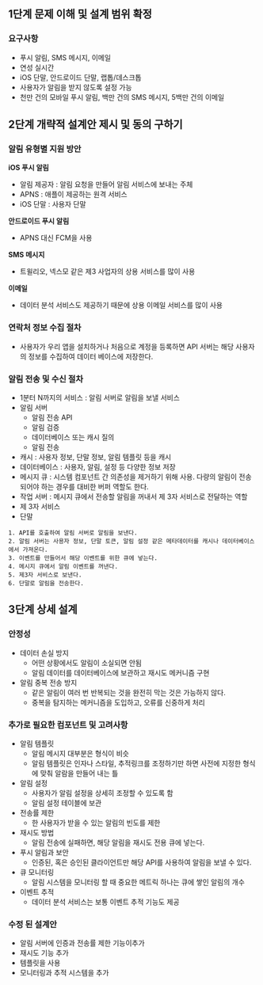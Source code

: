 ## 1단계 문제 이해 및 설계 범위 확정
### 요구사항
- 푸시 알림, SMS 메시지, 이메일
- 연성 실시간
- iOS 단말, 안드로이드 단말, 랩톱/데스크톱
- 사용자가 알림을 받지 않도록 설정 가능
- 천만 건의 모바일 푸시 알림, 백만 건의 SMS 메시지, 5백만 건의 이메일

## 2단계 개략적 설계안 제시 및 동의 구하기
### 알림 유형별 지원 방안
**iOS 푸시 알림**
- 알림 제공자 : 알림 요청을 만들어 알림 서비스에 보내는 주체
- APNS : 애플이 제공하는 원격 서비스
- iOS 단말 : 사용자 단말

**안드로이드 푸시 알림**
- APNS 대신 FCM을 사용

**SMS 메시지**
- 트윌리오, 넥스모 같은 제3 사업자의 상용 서비스를 많이 사용

**이메일**
- 데이터 분석 서비스도 제공하기 때문에 상용 이메일 서비스를 많이 사용

### 연락처 정보 수집 절차
- 사용자가 우리 앱을 설치하거나 처음으로 계정을 등록하면 API 서버는 해당 사용자의 정보를 수집하여 데이터 베이스에 저장한다.

### 알림 전송 및 수신 절차
- 1분터 N까지의 서비스 : 알림 서버로 알림을 보낼 서비스
- 알림 서버
	- 알림 전송 API
	- 알림 검증
	- 데이터베이스 또는 캐시 질의
	- 알림 전송
- 캐시 : 사용자 정보, 단말 정보, 알림 템플릿 등을 캐시
- 데이터베이스 : 사용자, 알림, 설정 등 다양한 정보 저장
- 메시지 큐 : 시스템 컴포넌트 간 의존성을 제거하기 위해 사용. 다량의 알림이 전송되어야 하는 경우를 대비한 버퍼 역할도 한다.
- 작업 서버 : 메시지 큐에서 전송할 알림을 꺼내서 제 3자 서비스로 전달하는 역할
- 제 3자 서비스
- 단말

```
1. API를 호출하여 알림 서버로 알림을 보낸다.
2. 알림 서버는 사용자 정보, 단말 토큰, 알림 설정 같은 메타데이터를 캐시나 데이터베이스에서 가져온다.
3. 이벤트를 만들어서 해당 이벤트를 위한 큐에 넣는다.
4. 메시지 큐에서 알림 이벤트를 꺼낸다.
5. 제3자 서비스로 보낸다.
6. 단말로 알림을 전송한다.
```

## 3단계 상세 설계
### 안정성
- 데이터 손실 방지
	- 어떤 상황에서도 알림이 소실되면 안됨
	- 알림 데이터를 데이터베이스에 보관하고 재시도 메커니즘 구현
- 알림 중복 전송 방지
	- 같은 알림이 여러 번 반복되는 것을 완전히 막는 것은 가능하지 않다.
	- 중복을 탐지하는 메커니즘을 도입하고, 오류를 신중하게 처리

### 추가로 필요한 컴포넌트 및 고려사항
- 알림 템플릿
	- 알림 메시지 대부분은 형식이 비슷
	- 알림 템플릿은 인자나 스타일, 추적링크를 조정하기만 하면 사전에 지정한 형식에 맞춰 알람을 만들어 내는 틀
- 알림 설정
	- 사용자가 알림 설정을 상세히 조정할 수 있도록 함
	- 알림 설정 테이블에 보관
- 전송률 제한
	- 한 사용자가 받을 수 있는 알림의 빈도를 제한
- 재시도 방법
	- 알림 전송에 실패하면, 해당 알림을 재시도 전용 큐에 넣는다.
- 푸시 알림과 보안
	- 인증된, 혹은 승인된 클라이언트만 해당 API를 사용하여 알림을 보낼 수 있다.
- 큐 모니터링
	- 알림 시스템을 모니터링 할 때 중요한 메트릭 하나는 큐에 쌓인 알림의 개수
- 이벤트 추적
	- 데이터 분석 서비스는 보통 이벤트 추적 기능도 제공

### 수정 된 설계안
- 알림 서버에 인증과 전송률 제한 기능이추가
- 재시도 기능 추가
- 템플릿을 사용
- 모니터링과 추적 시스템을 추가